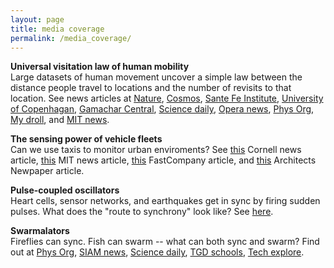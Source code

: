 ```yaml
---
layout: page
title: media coverage
permalink: /media_coverage/
---
```



**Universal visitation law of human mobility** <br/>
Large datasets of human movement uncover a simple law between the distance people travel to locations and the number of revisits to that location. See news articles at [Nature](https://www.nature.com/articles/d41586-021-01355-7), [Cosmos](https://cosmosmagazine.com/science/physics/new-universal-law-of-human-mobility/), [Sante Fe Institute](https://www.santafe.edu/news-center/news/mobility-data-reveals-universal-law-visitation-cities), [University of Copenhagan](https://pure.itu.dk/portal/en/publications/the-universal-visitation-law-of-human-mobility(8eb815b2-d91b-4dae-b132-3bfb2dcd58e6)/export.html), [Gamachar Central](https://samacharcentral.com/mobility-data-reveals-universal-law-of-visitation-in-cities/), [Science daily](https://www.sciencedaily.com/releases/2021/05/210526115600.htm), [Opera news](https://www.dailyadvent.com/news/634d46a27f2395fe8d541d6586e34331-The-universal-visitation-law-of-human-mobility), [Phys Org](https://phys.org/news/2021-05-mobility-reveals-universal-law-cities.html), [My droll](https://mydroll.com/mobility-data-reveals-universal-law-of-visitation-in-cities/), and [MIT news](https://news.mit.edu/2021/travel-pattern-global-0526).

**The sensing power of vehicle fleets** <br/>
Can we use taxis to monitor urban enviroments? See
[this](http://news.cornell.edu/stories/2019/06/how-many-taxis-can-scan-city-fewer-youd-think)
Cornell news article, [this](http://news.mit.edu/2019/sensor-vehicles-map-city-0611) MIT news
article,
[this](https://www.fastcompany.com/90372824/the-hidden-way-cabs-could-bolster-healthy-living-in-cities)
FastCompany article, and
[this](https://archpaper.com/2019/07/sensor-mounted-taxis-mit-senseable-city-lab/) Architects Newpaper article.


**Pulse-coupled oscillators** <br/>
Heart cells, sensor networks, and earthquakes get in sync by firing sudden pulses. What does the "route to synchrony" look like? See [here](http://physics.aps.org/synopsis-for/10.1103/PhysRevLett.115.064101).


**Swarmalators** <br/>
Fireflies can sync. Fish can swarm -- what can both sync and swarm? Find out at [Phys Org](https://phys.org/news/2017-11-mathematician-swarmalators-future-science.html), [SIAM news](https://sinews.siam.org/Details-Page/self-organization-in-space-and-time), [Science daily](https://www.sciencedaily.com/releases/2021/03/210316112319.htm), [TGD schools](,https://texasdeservegreatschools.info/engineers-utilize-swarmalation-to-design-active-materials-for-self-regulating-soft-robots.html), [Tech explore](https://techxplore.com/news/2021-03-swarmalation-materials-self-regulating-soft-robots.html). 
